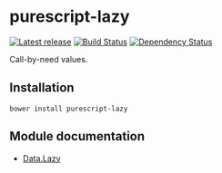 # purescript-lazy

[![Latest release](http://img.shields.io/bower/v/purescript-lazy.svg)](https://github.com/purescript/purescript-lazy/releases)
[![Build Status](https://travis-ci.org/purescript/purescript-lazy.svg?branch=master)](https://travis-ci.org/purescript/purescript-lazy)
[![Dependency Status](https://www.versioneye.com/user/projects/55848c20363861001b00018f/badge.svg?style=flat)](https://www.versioneye.com/user/projects/55848c20363861001b00018f)

Call-by-need values.

## Installation

```
bower install purescript-lazy
```

## Module documentation

- [Data.Lazy](docs/Data/Lazy.md)
